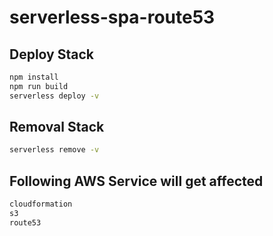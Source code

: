 # serverless-spa-route53
## Deploy Stack
```bash
npm install
npm run build
serverless deploy -v
```
## Removal Stack
```bash
serverless remove -v
```
## Following AWS Service will get affected
```bash
cloudformation
s3
route53
```
